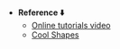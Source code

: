 - **Reference ⬇️**
  - [Online tutorials video](https://youtu.be/H8y9u0hc3U0?si=ThLPYe7B4WGubVX4)
  - [Cool Shapes](https://coolshap.es/)

